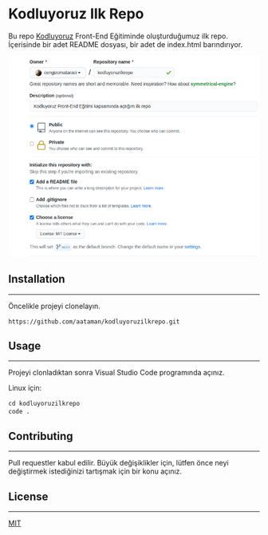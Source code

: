 # **Kodluyoruz Ilk Repo**

Bu repo [Kodluyoruz](https://kodluyoruz.org) Front-End Eğitiminde oluşturduğumuz ilk repo. İçerisinde bir adet README dosyası, bir adet de index.html barındırıyor.

![Image](https://github.com/Kodluyoruz/taskforce/blob/main/git/odev1/figures/github.png?raw=true)


## Installation
--------------------

Öncelikle projeyi clonelayın.

```
https://github.com/aataman/kodluyoruzilkrepo.git
```


## Usage
-----------------------
Projeyi clonladıktan sonra Visual Studio Code programında açınız.

Linux için:
```
cd kodluyoruzilkrepo
code .
```


## Contributing
------------------------
Pull requestler kabul edilir. Büyük değişiklikler için, lütfen önce neyi değiştirmek istediğinizi tartışmak için bir konu açınız.



## License
--------------------------

[MIT](https://choosealicense.com/licenses/mit/)


